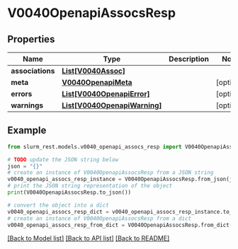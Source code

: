 # V0040OpenapiAssocsResp


## Properties

Name | Type | Description | Notes
------------ | ------------- | ------------- | -------------
**associations** | [**List[V0040Assoc]**](V0040Assoc.md) |  | 
**meta** | [**V0040OpenapiMeta**](V0040OpenapiMeta.md) |  | [optional] 
**errors** | [**List[V0040OpenapiError]**](V0040OpenapiError.md) |  | [optional] 
**warnings** | [**List[V0040OpenapiWarning]**](V0040OpenapiWarning.md) |  | [optional] 

## Example

```python
from slurm_rest.models.v0040_openapi_assocs_resp import V0040OpenapiAssocsResp

# TODO update the JSON string below
json = "{}"
# create an instance of V0040OpenapiAssocsResp from a JSON string
v0040_openapi_assocs_resp_instance = V0040OpenapiAssocsResp.from_json(json)
# print the JSON string representation of the object
print(V0040OpenapiAssocsResp.to_json())

# convert the object into a dict
v0040_openapi_assocs_resp_dict = v0040_openapi_assocs_resp_instance.to_dict()
# create an instance of V0040OpenapiAssocsResp from a dict
v0040_openapi_assocs_resp_from_dict = V0040OpenapiAssocsResp.from_dict(v0040_openapi_assocs_resp_dict)
```
[[Back to Model list]](../README.md#documentation-for-models) [[Back to API list]](../README.md#documentation-for-api-endpoints) [[Back to README]](../README.md)


